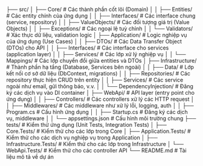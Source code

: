 ├── src/
│   ├── Core/                           # Các thành phần cốt lõi (Domain)
│   │   ├── Entities/                   # Các entity chính của ứng dụng
│   │   ├── Interfaces/                 # Các interface chung (service, repository)
│   │   ├── ValueObjects/               # Các đối tượng giá trị (Value Objects)
│   │   ├── Exceptions/                 # Các ngoại lệ tuỳ chỉnh
│   │   └── Validators/                 # Xác thực dữ liệu, validation logic
│   ├── Application/                    # Logic nghiệp vụ của ứng dụng (Use Cases)
│   │   ├── DTOs/                       # Các Data Transfer Object (DTOs) cho API
│   │   ├── Interfaces/                 # Các interface cho services (application layer)
│   │   ├── Services/                   # Các lớp xử lý nghiệp vụ
│   │   └── Mappings/                   # Các lớp chuyển đổi giữa entities và DTOs
│   ├── Infrastructure/                 # Thành phần hạ tầng (Database, Services bên ngoài)
│   │   ├── Data/                       # Lớp kết nối cơ sở dữ liệu (DbContext, migrations)
│   │   ├── Repositories/               # Các repository thực hiện CRUD trên entity
│   │   ├── Services/                   # Các service ngoài như email, gửi thông báo, v.v.
│   │   └── DependencyInjection/        # Đăng ký các dịch vụ vào DI container
│   ├── WebApi/                         # API layer (entry point cho ứng dụng)
│   │   ├── Controllers/                # Các controllers xử lý các HTTP request
│   │   ├── Middlewares/                # Các middleware như xử lý lỗi, logging, auth
│   │   ├── Program.cs                  # Cấu hình ứng dụng
│   │   ├── Startup.cs                  # Đăng ký các dịch vụ, middleware
│   │   └── appsettings.json            # Cấu hình môi trường chung
├── tests/                              # Kiểm thử ứng dụng (Unit Tests, Integration Tests)
│   ├── Core.Tests/                     # Kiểm thử cho các lớp trong Core
│   ├── Application.Tests/              # Kiểm thử cho các dịch vụ nghiệp vụ trong Application
│   ├── Infrastructure.Tests/           # Kiểm thử cho các lớp trong Infrastructure
│   └── WebApi.Tests/                   # Kiểm thử cho các controller API
└── README.md                           # Tài liệu mô tả về dự án
